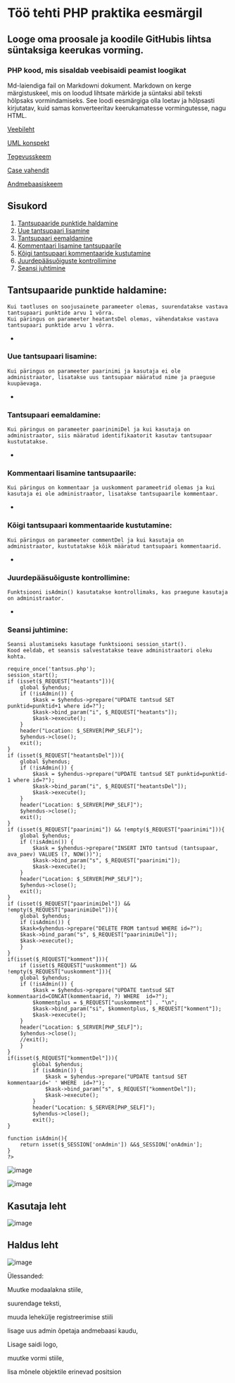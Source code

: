 # Töö tehti PHP praktika eesmärgil
## Looge oma proosale ja koodile GitHubis lihtsa süntaksiga keerukas vorming.
### PHP kood, mis sisaldab veebisaidi peamist loogikat

Md-laiendiga fail on Markdowni dokument.
Markdown on kerge märgistuskeel, mis on loodud lihtsate märkide ja süntaksi abil teksti hõlpsaks vormindamiseks. 
See loodi eesmärgiga olla loetav ja hõlpsasti kirjutatav, kuid samas konverteeritav keerukamatesse vormingutesse, nagu HTML.

[Veebileht](https://denissgorjunov22.thkit.ee)

[UML konspekt](https://denissgorjunov22.thkit.ee/DenissGorjunov/uml-konspekt/)

[Tegevusskeem](https://denissgorjunov22.thkit.ee/DenissGorjunov/tegevusskeem/)

[Case vahendit](https://denissgorjunov22.thkit.ee/DenissGorjunov/case-vahendid/)

[Andmebaasiskeem](https://denissgorjunov22.thkit.ee/DenissGorjunov/andmebaasi-skeem/)

## Sisukord

1. [Tantsupaaride punktide haldamine](https://github.com/GeplLoL/Tantsud?tab=readme-ov-file#tantsupaaride-punktide-haldamine)
2. [Uue tantsupaari lisamine](https://github.com/GeplLoL/Tantsud?tab=readme-ov-file#uue-tantsupaari-lisamine)
3. [Tantsupaari eemaldamine](https://github.com/GeplLoL/Tantsud?tab=readme-ov-file#tantsupaari-eemaldamine)
4. [Kommentaari lisamine tantsupaarile](https://github.com/GeplLoL/Tantsud?tab=readme-ov-file#kommentaari-lisamine-tantsupaarile)
5. [Kõigi tantsupaari kommentaaride kustutamine](https://github.com/GeplLoL/Tantsud?tab=readme-ov-file#k%C3%B5igi-tantsupaari-kommentaaride-kustutamine)
6. [Juurdepääsuõiguste kontrollimine](https://github.com/GeplLoL/Tantsud?tab=readme-ov-file#juurdep%C3%A4%C3%A4su%C3%B5iguste-kontrollimine)
7. [Seansi juhtimine](https://github.com/GeplLoL/Tantsud?tab=readme-ov-file#seansi-juhtimine)


## Tantsupaaride punktide haldamine:
    Kui taotluses on soojusainete parameeter olemas, suurendatakse vastava tantsupaari punktide arvu 1 võrra.
    Kui päringus on parameeter heatantsDel olemas, vähendatakse vastava tantsupaari punktide arvu 1 võrra.

*
### Uue tantsupaari lisamine:
    Kui päringus on parameeter paarinimi ja kasutaja ei ole administraator, lisatakse uus tantsupaar määratud nime ja praeguse kuupäevaga.

*
### Tantsupaari eemaldamine:
    Kui päringus on parameeter paarinimiDel ja kui kasutaja on administraator, siis määratud identifikaatorit kasutav tantsupaar kustutatakse.

*
### Kommentaari lisamine tantsupaarile:
    Kui päringus on kommentaar ja uuskomment parameetrid olemas ja kui kasutaja ei ole administraator, lisatakse tantsupaarile kommentaar.

*
### Kõigi tantsupaari kommentaaride kustutamine:
    Kui päringus on parameeter commentDel ja kui kasutaja on administraator, kustutatakse kõik määratud tantsupaari kommentaarid.

*
### Juurdepääsuõiguste kontrollimine:
    Funktsiooni isAdmin() kasutatakse kontrollimaks, kas praegune kasutaja on administraator.

*
### Seansi juhtimine:
    Seansi alustamiseks kasutage funktsiooni session_start().
    Kood eeldab, et seansis salvestatakse teave administraatori oleku kohta.


```
require_once('tantsus.php');
session_start();
if (isset($_REQUEST["heatants"])){
    global $yhendus;
    if (!isAdmin()) {
        $kask = $yhendus->prepare("UPDATE tantsud SET punktid=punktid+1 where id=?");
        $kask->bind_param("i", $_REQUEST["heatants"]);
        $kask->execute();
    }
    header("Location: $_SERVER[PHP_SELF]");
    $yhendus->close();
    exit();
}
if (isset($_REQUEST["heatantsDel"])){
    global $yhendus;
    if (!isAdmin()) {
        $kask = $yhendus->prepare("UPDATE tantsud SET punktid=punktid-1 where id=?");
        $kask->bind_param("i", $_REQUEST["heatantsDel"]);
        $kask->execute();
    }
    header("Location: $_SERVER[PHP_SELF]");
    $yhendus->close();
    exit();
}
if (isset($_REQUEST["paarinimi"]) && !empty($_REQUEST["paarinimi"])){
    global $yhendus;
    if (!isAdmin()) {
        $kask = $yhendus->prepare("INSERT INTO tantsud (tantsupaar, ava_paev) VALUES (?, NOW())");
        $kask->bind_param("s", $_REQUEST["paarinimi"]);
        $kask->execute();
    }
    header("Location: $_SERVER[PHP_SELF]");
    $yhendus->close();
    exit();
}
if (isset($_REQUEST["paarinimiDel"]) && !empty($_REQUEST["paarinimiDel"])){
    global $yhendus;
    if (isAdmin()) {
    $kask=$yhendus->prepare("DELETE FROM tantsud WHERE id=?");
    $kask->bind_param("s", $_REQUEST["paarinimiDel"]);
    $kask->execute();
    }
}
if(isset($_REQUEST["komment"])){
    if (isset($_REQUEST["uuskomment"]) && !empty($_REQUEST["uuskomment"])){
    global $yhendus;
    if (!isAdmin()) {
        $kask = $yhendus->prepare("UPDATE tantsud SET kommentaarid=CONCAT(kommentaarid, ?) WHERE  id=?");
        $kommentplus = $_REQUEST["uuskomment"] . "\n";
        $kask->bind_param("si", $kommentplus, $_REQUEST["komment"]);
        $kask->execute();
    }
    header("Location: $_SERVER[PHP_SELF]");
    $yhendus->close();
    //exit();
    }
}
if(isset($_REQUEST["kommentDel"])){
        global $yhendus;
        if (isAdmin()) {
            $kask = $yhendus->prepare("UPDATE tantsud SET kommentaarid=' ' WHERE  id=?");
            $kask->bind_param("s", $_REQUEST["kommentDel"]);
            $kask->execute();
        }
        header("Location: $_SERVER[PHP_SELF]");
        $yhendus->close();
        exit();
}

function isAdmin(){
    return isset($_SESSION['onAdmin']) &&$_SESSION['onAdmin'];
}
?>
```
![image](https://github.com/GeplLoL/Tantsud/assets/85700200/69b6eb5f-d792-4089-8160-14e25d6fa275)


![image](https://github.com/GeplLoL/Tantsud/assets/85700200/60bcde1d-356f-44cb-a34a-2ec1171b2ca0)

## Kasutaja leht

![image](https://github.com/GeplLoL/Tantsud/assets/85700200/b447f181-f65a-49f1-aa21-ce33fbf2c633)

## Haldus leht
![image](https://github.com/GeplLoL/Tantsud/assets/85700200/d490c02a-eb14-4579-a917-f7d78edf00e2)



Ülessanded:

Muutke modaalakna stiile,

suurendage teksti, 

muuda lehekülje registreerimise stiili

lisage uus admin õpetaja andmebaasi kaudu, 

Lisage saidi logo,

muutke vormi stiile,  

lisa mõnele objektile erinevad positsion
